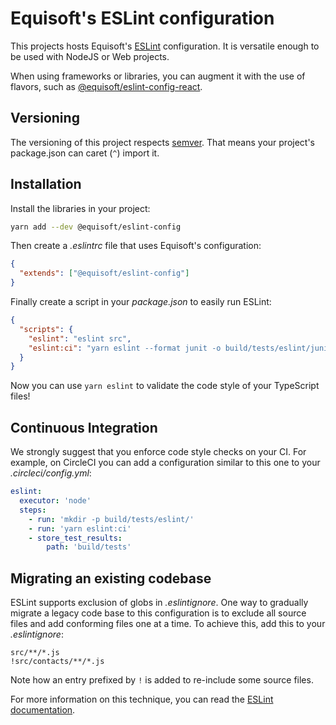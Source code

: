 # Equisoft's ESLint configuration

This projects hosts Equisoft's [ESLint](https://eslint.org/) configuration. It is versatile enough to be used with NodeJS or Web projects.

When using frameworks or libraries, you can augment it with the use of flavors, such as [@equisoft/eslint-config-react](https://www.npmjs.com/package/@equisoft/eslint-config-react).

## Versioning

The versioning of this project respects [semver](https://semver.org/). That means your project's package.json can caret (`^`) import it.

## Installation

Install the libraries in your project:

```bash
yarn add --dev @equisoft/eslint-config
```

Then create a _.eslintrc_ file that uses Equisoft's configuration:

```json
{
  "extends": ["@equisoft/eslint-config"]
}
```

Finally create a script in your _package.json_ to easily run ESLint:

```json
{
  "scripts": {
    "eslint": "eslint src",
    "eslint:ci": "yarn eslint --format junit -o build/tests/eslint/junit.xml"
  }
}
```

Now you can use `yarn eslint` to validate the code style of your TypeScript files!

## Continuous Integration
We strongly suggest that you enforce code style checks on your CI. For example, on CircleCI you can add a configuration similar to this one to your _.circleci/config.yml_:

```yaml
eslint:
  executor: 'node'
  steps:
    - run: 'mkdir -p build/tests/eslint/'
    - run: 'yarn eslint:ci'
    - store_test_results:
        path: 'build/tests'
```

## Migrating an existing codebase

ESLint supports exclusion of globs in _.eslintignore_. One way to gradually migrate a legacy code base to this configuration is to exclude all source files and add conforming files one at a time. To achieve this, add this to your _.eslintignore_:

```
src/**/*.js
!src/contacts/**/*.js
```

Note how an entry prefixed by `!` is added to re-include some source files.

For more information on this technique, you can read the [ESLint documentation](https://eslint.org/docs/user-guide/configuring#eslintignore).
